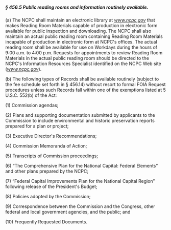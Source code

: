 ##### § 456.5 Public reading rooms and information routinely available. #####

(a) The NCPC shall maintain an electronic library at *www.ncpc.gov* that makes Reading Room Materials capable of production in electronic form available for public inspection and downloading. The NCPC shall also maintain an actual public reading room containing Reading Room Materials incapable of production in electronic form at NCPC's offices. The actual reading room shall be available for use on Workdays during the hours of 9:00 a.m. to 4:00 p.m. Requests for appointments to review Reading Room Materials in the actual public reading room should be directed to the NCPC's Information Resources Specialist identified on the NCPC Web site (*www.ncpc.gov*).

(b) The following types of Records shall be available routinely (subject to the fee schedule set forth in § 456.14) without resort to formal FOIA Request procedures unless such Records fall within one of the exemptions listed at 5 U.S.C. 552(b) of the Act:

(1) Commission agendas;

(2) Plans and supporting documentation submitted by applicants to the Commission to include environmental and historic preservation reports prepared for a plan or project;

(3) Executive Director's Recommendations;

(4) Commission Memoranda of Action;

(5) Transcripts of Commission proceedings;

(6) “The Comprehensive Plan for the National Capital: Federal Elements” and other plans prepared by the NCPC;

(7) “Federal Capital Improvements Plan for the National Capital Region” following release of the President's Budget;

(8) Policies adopted by the Commission;

(9) Correspondence between the Commission and the Congress, other federal and local government agencies, and the public; and

(10) Frequently Requested Documents.